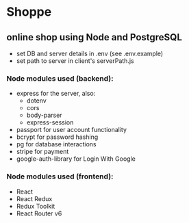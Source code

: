 # Shoppe #
## online shop using Node and PostgreSQL ##

- set DB and server details in .env (see .env.example)
- set path to server in client's serverPath.js


### Node modules used (backend): ###
- express for the server, also:
  - dotenv
  - cors
  - body-parser
  - express-session
- passport for user account functionality
- bcrypt for password hashing
- pg for database interactions
- stripe for payment
- google-auth-library for Login With Google

### Node modules used (frontend): ###
- React
- React Redux
- Redux Toolkit
- React Router v6